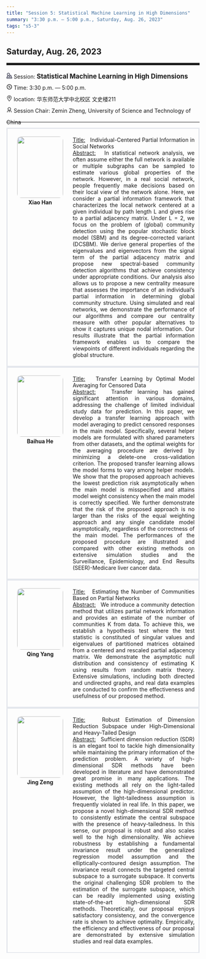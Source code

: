 ```yaml
---
title: "Session 5: Statistical Machine Learning in High Dimensions"
summary: "3:30 p.m. — 5:00 p.m., Saturday, Aug. 26, 2023"
tags: "s5-3"
---
```


Saturday, Aug. 26, 2023
------


<hr style="border: 0; border-top: 5px solid;">

<div class="tip">
    <img class="icon" src="/icon/yanjiang.png" />
    Session: <span class="font-bold" style="font-size:120%">Statistical Machine Learning in High Dimensions</span>
</div>

<div class="tip">
    <img class="icon" src="/icon/shizhong.png" />
    Time: 3:30 p.m. — 5:00 p.m.
</div>
<div class="tip">
    <img class="icon" src="/icon/didian.png" />
    location: 华东师范大学中北校区 文史楼211
</div>


<div class="tip">
    <img class="icon" src="/icon/lingdao.png" />
    Session Chair: Zemin Zheng, University of Science and Technology of China
</div>


________________________________________

<div class="row">
    <div class="left">
        <img src="/images/hanxiao.png" class="avatar" />
        <div class="font-small font-bold">
            <a>
                Xiao Han
            </a>
        </div>
    </div>
    <div class="right">
        <div class="font-small">
            <u>Title:</u> &nbsp;
            Individual-Centered Partial Information in Social Networks
        </div>
        <div class="content font-small">
            <u>Abstract:</u> &nbsp;
            In statistical network analysis, we often assume either the full network is available or multiple subgraphs can be sampled to estimate various global properties of the network. However, in a real social network, people frequently make decisions based on their local view of the network alone. Here, we consider a partial information framework that characterizes the local network centered at a given individual by path length L and gives rise to a partial adjacency matrix. Under L = 2, we focus on the problem of (global) community detection using the popular stochastic block model (SBM) and its degree-corrected variant (DCSBM). We derive general properties of the eigenvalues and eigenvectors from the signal term of the partial adjacency matrix and propose new spectral-based community detection algorithms that achieve consistency under appropriate conditions. Our analysis also allows us to propose a new centrality measure that assesses the importance of an individual’s partial information in determining global community structure. Using simulated and real networks, we demonstrate the performance of our algorithms and compare our centrality measure with other popular alternatives to show it captures unique nodal information. Our results illustrate that the partial information framework enables us to compare the viewpoints of different individuals regarding the global structure.
        </div>
    </div>
</div>

<div class="row">
    <div class="left">
        <img src="/images/baihua.png" class="avatar" />
        <div class="font-small font-bold">
            <a>
                Baihua He 
            </a>
        </div>
    </div>
    <div class="right">
        <div class="font-small">
            <u>Title:</u> &nbsp;
            Transfer Learning by Optimal Model Averaging for Censored Data
        </div>
        <div class="content font-small">
            <u>Abstract:</u> &nbsp;
            Transfer learning has gained significant attention in various domains, addressing the challenge of limited individual study data for prediction. In this paper, we develop a transfer learning approach with model averaging to predict censored responses in the main model. Specifically, several helper models are formulated with shared parameters from other datasets, and the optimal weights for the averaging procedure are derived by minimizing a delete-one cross-validation criterion. The proposed transfer learning allows the model forms to vary among helper models. We show that the proposed approach achieves the lowest prediction risk asymptotically when the main model is misspecified and attains model weight consistency when the main model is correctly specified. We further demonstrate that the risk of the proposed approach is no larger than the risks of the equal weighting approach and any single candidate model asymptotically, regardless of the correctness of the main model. The performances of the proposed procedure are illustrated and compared with other existing methods on extensive simulation studies and the Surveillance, Epidemiology, and End Results (SEER)-Medicare liver cancer data.
        </div>
    </div>
</div>

<div class="row">
    <div class="left">
        <img src="/images/yangqing.png" class="avatar" />
        <div class="font-small font-bold">
            <a>
                Qing Yang
            </a>
        </div>
    </div>
    <div class="right">
        <div class="font-small">
            <u>Title:</u> &nbsp;
            Estimating the Number of Communities Based on Partial Networks
        </div>
        <div class="content font-small">
            <u>Abstract:</u> &nbsp;
            We introduce a community detection method that utilizes partial network information and provides an estimate of the number of communities K from data. To achieve this, we establish a hypothesis test where the test statistic is constituted of singular values and eigenvalues of partitioned matrices obtained from a centered and rescaled partial adjacency matrix.  We demonstrate the asymptotic null distribution and consistency of estimating K using results from random matrix theory. Extensive simulations, including both directed and undirected graphs, and real data examples are conducted to confirm the effectiveness and usefulness of our proposed method.
        </div>
    </div>
</div>

<div class="row">
    <div class="left">
        <img src="/images/zengjing.png" class="avatar" />
        <div class="font-small font-bold">
            <a>
                Jing Zeng
            </a>
        </div>
    </div>
    <div class="right">
        <div class="font-small">
            <u>Title:</u> &nbsp;
            Robust Estimation of Dimension Reduction Subspace under High-Dimensional and Heavy-Tailed Design
        </div>
        <div class="content font-small">
            <u>Abstract:</u> &nbsp;
            Sufficient dimension reduction (SDR) is an elegant tool to tackle high dimensionality while maintaining the primary information of the prediction problem. A variety of high-dimensional SDR methods have been developed in literature and have demonstrated great promise in many applications. The existing methods all rely on the light-tailed assumption of the high-dimensional predictor. However, the light-tailedness assumption is frequently violated in real life. In this paper, we propose a novel high-dimensional SDR method to consistently estimate the central subspace with the presence of heavy-tailedness. In this sense, our proposal is robust and also scales well to the high dimensionality. We achieve robustness by establishing a fundamental invariance result under the generalized regression model assumption and the elliptically-contoured design assumption. The invariance result connects the targeted central subspace to a surrogate subspace. It converts the original challenging SDR problem to the estimation of the surrogate subspace, which can be readily implemented using existing state-of-the-art high-dimensional SDR methods. Theoretically, our proposal enjoys satisfactory consistency, and the convergence rate is shown to achieve optimality. Empirically, the efficiency and effectiveness of our proposal are demonstrated by extensive simulation studies and real data examples.
        </div>
    </div>
</div>

<style>

.tip {
    height: 30px;
    line-height: 30px;
}

.icon {
    width: 15px;
}

.row {
    padding: 10px; 
    height: auto; 
    border-bottom-width: 2px; 
    border-style: solid; 
    border-color: #E4E7ED; 
    padding-bottom: 20px; 
    padding-top: 20px;
    display: flex; 
    text-align: justify;
}

.left {
    min-width: 150px !important;
    text-align: center;
}

.avatar {
    width: 120px;
    height: 160px;
    max-width: 100%;
    border-radius: 10px;
}

.right {
    margin-left: 10px; 
    max-width: 80%;
}


.font-small {
    /* font-size: 16px; */
}

.font-bold {
    font-weight: bold;
}
</style>
